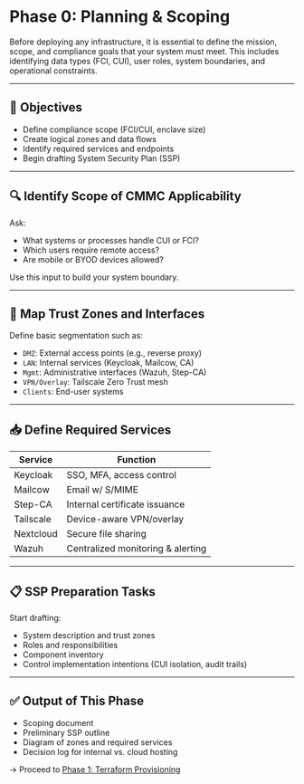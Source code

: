 # Phase 0: Planning & Scoping

Before deploying any infrastructure, it is essential to define the mission, scope, and compliance goals that your system must meet. This includes identifying data types (FCI, CUI), user roles, system boundaries, and operational constraints.

---

## 🎯 Objectives

- Define compliance scope (FCI/CUI, enclave size)
- Create logical zones and data flows
- Identify required services and endpoints
- Begin drafting System Security Plan (SSP)

---

## 🔍 Identify Scope of CMMC Applicability

Ask:

- What systems or processes handle CUI or FCI?
- Which users require remote access?
- Are mobile or BYOD devices allowed?

Use this input to build your system boundary.

---

## 🧩 Map Trust Zones and Interfaces

Define basic segmentation such as:

- `DMZ`: External access points (e.g., reverse proxy)
- `LAN`: Internal services (Keycloak, Mailcow, CA)
- `Mgmt`: Administrative interfaces (Wazuh, Step-CA)
- `VPN/Overlay`: Tailscale Zero Trust mesh
- `Clients`: End-user systems

---

## 📥 Define Required Services

| Service | Function |
|--------|----------|
| Keycloak | SSO, MFA, access control |
| Mailcow | Email w/ S/MIME |
| Step-CA | Internal certificate issuance |
| Tailscale | Device-aware VPN/overlay |
| Nextcloud | Secure file sharing |
| Wazuh | Centralized monitoring & alerting |

---

## 📋 SSP Preparation Tasks

Start drafting:

- System description and trust zones
- Roles and responsibilities
- Component inventory
- Control implementation intentions (CUI isolation, audit trails)

---

## ✅ Output of This Phase

- Scoping document
- Preliminary SSP outline
- Diagram of zones and required services
- Decision log for internal vs. cloud hosting

→ Proceed to [Phase 1: Terraform Provisioning](02_terraform_provisioning.md)
